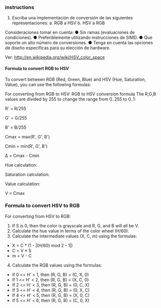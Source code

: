### instructions

1. Escriba una implementación de conversión de las siguientes representaciones:
a. RGB a HSV
b. HSV a RGB


Consideraciones tomar en cuenta:
● Sin ramas (evaluaciones de condiciones).
● Preferiblemente utilizando instrucciones de SIMD.
● Que soporte un alto número de conversiones.
● Tenga en cuenta las opciones de diseño específicas para su elección de
hardware.

Ver: http://en.wikipedia.org/wiki/HSV_color_space



#### Formula to convert RGB to HSV

To convert between RGB (Red, Green, Blue) and HSV (Hue, Saturation, Value), you can use the following formulas:

For converting from RGB to HSV:
RGB to HSV conversion formula
The R,G,B values are divided by 255 to change the range from 0..255 to 0..1:

R' = R/255

G' = G/255

B' = B/255

Cmax = max(R', G', B')

Cmin = min(R', G', B')

Δ = Cmax - Cmin

Hue calculation: 

Saturation calculation: 

Value calculation:

V = Cmax


### Formula to convert HSV to RGB

For converting from HSV to RGB:
1. If S is 0, then the color is grayscale and R, G, and B will all be V.
2. Calculate the hue value in terms of the color wheel (H/60).
3. Calculate the intermediate values (X, C, m) using the formulas:
- X = C * (1 - |(H/60) mod 2 - 1|)
- C = V * S
- m = V - C
4. Calculate the RGB values using the formulas:
- If 0 <= H' < 1, then (R, G, B) = (C, X, 0)
- If 1 <= H' < 2, then (R, G, B) = (X, C, 0)
- If 2 <= H' < 3, then (R, G, B) = (0, C, X)
- If 3 <= H' < 4, then (R, G, B) = (0, X, C)
- If 4 <= H' < 5, then (R, G, B) = (X, 0, C)
- If 5 <= H' < 6, then (R, G, B) = (C, 0, X)